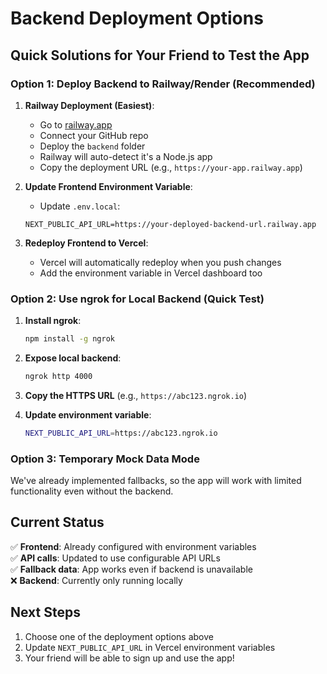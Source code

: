 # Backend Deployment Options

## Quick Solutions for Your Friend to Test the App

### Option 1: Deploy Backend to Railway/Render (Recommended)

1. **Railway Deployment (Easiest)**:
   - Go to [railway.app](https://railway.app)
   - Connect your GitHub repo
   - Deploy the `backend` folder
   - Railway will auto-detect it's a Node.js app
   - Copy the deployment URL (e.g., `https://your-app.railway.app`)

2. **Update Frontend Environment Variable**:
   - Update `.env.local`:
   ```
   NEXT_PUBLIC_API_URL=https://your-deployed-backend-url.railway.app
   ```

3. **Redeploy Frontend to Vercel**:
   - Vercel will automatically redeploy when you push changes
   - Add the environment variable in Vercel dashboard too

### Option 2: Use ngrok for Local Backend (Quick Test)

1. **Install ngrok**:
   ```bash
   npm install -g ngrok
   ```

2. **Expose local backend**:
   ```bash
   ngrok http 4000
   ```

3. **Copy the HTTPS URL** (e.g., `https://abc123.ngrok.io`)

4. **Update environment variable**:
   ```bash
   NEXT_PUBLIC_API_URL=https://abc123.ngrok.io
   ```

### Option 3: Temporary Mock Data Mode

We've already implemented fallbacks, so the app will work with limited functionality even without the backend.

## Current Status

✅ **Frontend**: Already configured with environment variables  
✅ **API calls**: Updated to use configurable API URLs  
✅ **Fallback data**: App works even if backend is unavailable  
❌ **Backend**: Currently only running locally  

## Next Steps

1. Choose one of the deployment options above
2. Update `NEXT_PUBLIC_API_URL` in Vercel environment variables
3. Your friend will be able to sign up and use the app!
